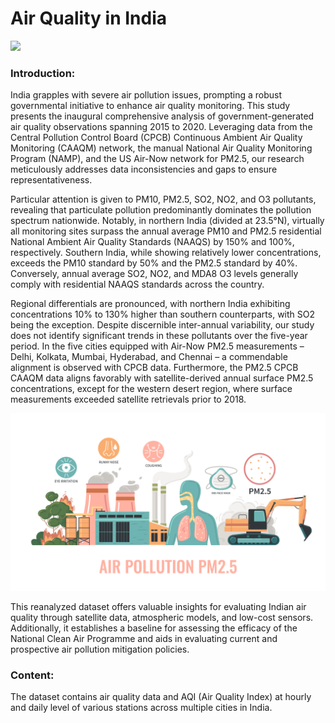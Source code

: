 
# Air Quality in India

![](https://github.com/ShivankUdayawal/Machine-Learning-Projectcs/blob/main/Air%20Quality%20in%20India/Images/image.jpg)

### Introduction:
India grapples with severe air pollution issues, prompting a robust governmental initiative to enhance air quality monitoring. This study presents the inaugural comprehensive analysis of government-generated air quality observations spanning 2015 to 2020. Leveraging data from the Central Pollution Control Board (CPCB) Continuous Ambient Air Quality Monitoring (CAAQM) network, the manual National Air Quality Monitoring Program (NAMP), and the US Air-Now network for PM2.5, our research meticulously addresses data inconsistencies and gaps to ensure representativeness.

Particular attention is given to PM10, PM2.5, SO2, NO2, and O3 pollutants, revealing that particulate pollution predominantly dominates the pollution spectrum nationwide. Notably, in northern India (divided at 23.5°N), virtually all monitoring sites surpass the annual average PM10 and PM2.5 residential National Ambient Air Quality Standards (NAAQS) by 150% and 100%, respectively. Southern India, while showing relatively lower concentrations, exceeds the PM10 standard by 50% and the PM2.5 standard by 40%. Conversely, annual average SO2, NO2, and MDA8 O3 levels generally comply with residential NAAQS standards across the country.

Regional differentials are pronounced, with northern India exhibiting concentrations 10% to 130% higher than southern counterparts, with SO2 being the exception. Despite discernible inter-annual variability, our study does not identify significant trends in these pollutants over the five-year period. In the five cities equipped with Air-Now PM2.5 measurements – Delhi, Kolkata, Mumbai, Hyderabad, and Chennai – a commendable alignment is observed with CPCB data. Furthermore, the PM2.5 CPCB CAAQM data aligns favorably with satellite-derived annual surface PM2.5 concentrations, except for the western desert region, where surface measurements exceeded satellite retrievals prior to 2018.

![](https://github.com/ShivankUdayawal/Machine-Learning-Projectcs/blob/main/Air%20Quality%20in%20India/Images/image1.jpg)

This reanalyzed dataset offers valuable insights for evaluating Indian air quality through satellite data, atmospheric models, and low-cost sensors. Additionally, it establishes a baseline for assessing the efficacy of the National Clean Air Programme and aids in evaluating current and prospective air pollution mitigation policies.

### Content:
The dataset contains air quality data and AQI (Air Quality Index) at hourly and daily level of various stations across multiple cities in India.
